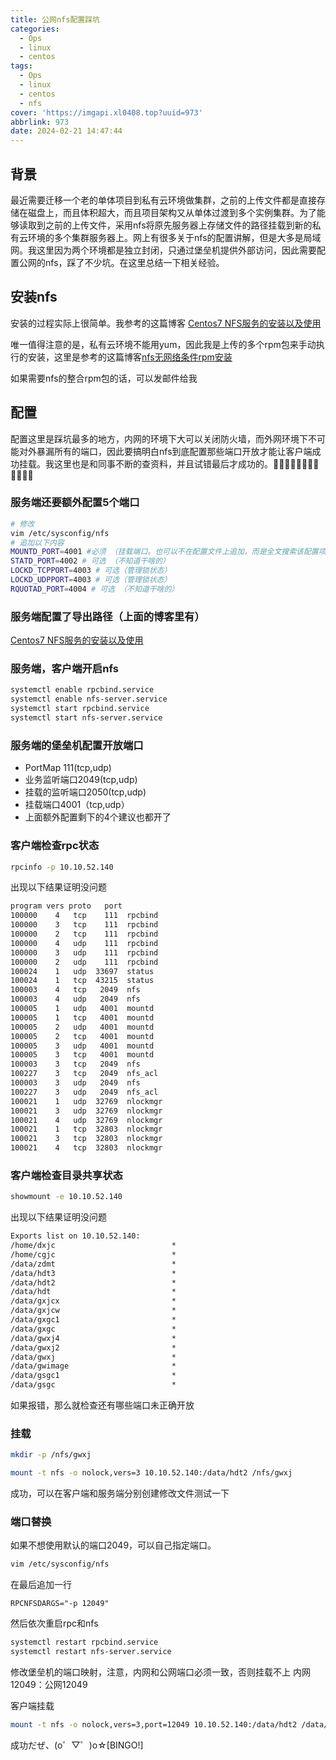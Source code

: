 ```yaml
---
title: 公网nfs配置踩坑
categories:
  - Ops
  - linux
  - centos
tags:
  - Ops
  - linux
  - centos
  - nfs
cover: 'https://imgapi.xl0408.top?uuid=973'
abbrlink: 973
date: 2024-02-21 14:47:44
---
```


## 背景

最近需要迁移一个老的单体项目到私有云环境做集群，之前的上传文件都是直接存储在磁盘上，而且体积超大，而且项目架构又从单体过渡到多个实例集群。为了能够读取到之前的上传文件，采用nfs将原先服务器上存储文件的路径挂载到新的私有云环境的多个集群服务器上。网上有很多关于nfs的配置讲解，但是大多是局域网。我这里因为两个环境都是独立封闭，只通过堡垒机提供外部访问，因此需要配置公网的nfs，踩了不少坑。在这里总结一下相关经验。

## 安装nfs

安装的过程实际上很简单。我参考的这篇博客
[Centos7 NFS服务的安装以及使用](http://t.csdnimg.cn/VERoB)

唯一值得注意的是，私有云环境不能用yum，因此我是上传的多个rpm包来手动执行的安装，这里是参考的这篇博客[nfs无网络条件rpm安装](http://t.csdnimg.cn/QjRAO)

如果需要nfs的整合rpm包的话，可以发邮件给我

## 配置

配置这里是踩坑最多的地方，内网的环境下大可以关闭防火墙，而外网环境下不可能对外暴漏所有的端口，因此要搞明白nfs到底配置那些端口开放才能让客户端成功挂载。我这里也是和同事不断的查资料，并且试错最后才成功的。👏🏻👏🏻👏🏻👏🏻👏🏻👏🏻

### 服务端还要额外配置5个端口

```bash
# 修改
vim /etc/sysconfig/nfs
# 追加以下内容
MOUNTD_PORT=4001 #必须 （挂载端口。也可以不在配置文件上追加，而是全文搜索该配置项，在原先的上面直接修改。或者不改，直接用默认的配置端口892，但是后续关于4001的管理都需要替换为该默认的端口）
STATD_PORT=4002 # 可选 （不知道干啥的）
LOCKD_TCPPORT=4003 # 可选（管理锁状态）
LOCKD_UDPPORT=4003 # 可选（管理锁状态）
RQUOTAD_PORT=4004 # 可选 （不知道干啥的）
```

### 服务端配置了导出路径（上面的博客里有）

[Centos7 NFS服务的安装以及使用](http://t.csdnimg.cn/VERoB)

### 服务端，客户端开启nfs

```bash
systemctl enable rpcbind.service
systemctl enable nfs-server.service
systemctl start rpcbind.service
systemctl start nfs-server.service
```

### 服务端的堡垒机配置开放端口

* PortMap 111(tcp,udp)
* 业务监听端口2049(tcp,udp)
* 挂载的监听端口2050(tcp,udp)
* 挂载端口4001（tcp,udp）
* 上面额外配置剩下的4个建议也都开了

### 客户端检查rpc状态

```bash
rpcinfo -p 10.10.52.140
```

出现以下结果证明没问题

```txt
program vers proto   port
100000    4   tcp    111  rpcbind
100000    3   tcp    111  rpcbind
100000    2   tcp    111  rpcbind
100000    4   udp    111  rpcbind
100000    3   udp    111  rpcbind
100000    2   udp    111  rpcbind
100024    1   udp  33697  status
100024    1   tcp  43215  status
100003    4   tcp   2049  nfs
100003    4   udp   2049  nfs
100005    1   udp   4001  mountd
100005    1   tcp   4001  mountd
100005    2   udp   4001  mountd
100005    2   tcp   4001  mountd
100005    3   udp   4001  mountd
100005    3   tcp   4001  mountd
100003    3   tcp   2049  nfs
100227    3   tcp   2049  nfs_acl
100003    3   udp   2049  nfs
100227    3   udp   2049  nfs_acl
100021    1   udp  32769  nlockmgr
100021    3   udp  32769  nlockmgr
100021    4   udp  32769  nlockmgr
100021    1   tcp  32803  nlockmgr
100021    3   tcp  32803  nlockmgr
100021    4   tcp  32803  nlockmgr
```

### 客户端检查目录共享状态

```bash
showmount -e 10.10.52.140
```

出现以下结果证明没问题

```txt
Exports list on 10.10.52.140:
/home/dxjc                          *
/home/cgjc                          *
/data/zdmt                          *
/data/hdt3                          *
/data/hdt2                          *
/data/hdt                           *
/data/gxjcx                         *
/data/gxjcw                         *
/data/gxgc1                         *
/data/gxgc                          *
/data/gwxj4                         *
/data/gwxj2                         *
/data/gwxj                          *
/data/gwimage                       *
/data/gsgc1                         *
/data/gsgc                          *
```

如果报错，那么就检查还有哪些端口未正确开放

### 挂载

```bash
mkdir -p /nfs/gwxj

mount -t nfs -o nolock,vers=3 10.10.52.140:/data/hdt2 /nfs/gwxj
```

成功，可以在客户端和服务端分别创建修改文件测试一下

### 端口替换

如果不想使用默认的端口2049，可以自己指定端口。

```bash
vim /etc/sysconfig/nfs
```

在最后追加一行

```text
RPCNFSDARGS="-p 12049"
```

然后依次重启rpc和nfs

```bash
systemctl restart rpcbind.service
systemctl restart nfs-server.service
```

修改堡垒机的端口映射，注意，内网和公网端口必须一致，否则挂载不上
内网12049：公网12049

客户端挂载

```bash
mount -t nfs -o nolock,vers=3,port=12049 10.10.52.140:/data/hdt2 /data/hdt2 
```

成功だぜ、(o゜▽゜)o☆[BINGO!]
